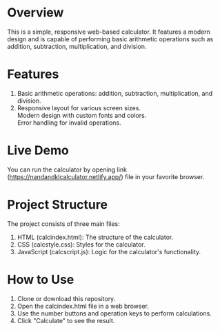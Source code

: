 # Overview
This is a simple, responsive web-based calculator. It features a modern design and is capable of performing basic arithmetic operations such as addition, subtraction, multiplication, and division.

# Features
1. Basic arithmetic operations: addition, subtraction, multiplication, and division.<br>
2. Responsive layout for various screen sizes.<br>
Modern design with custom fonts and colors.<br>
Error handling for invalid operations.<br>
# Live Demo
You can run the calculator by opening link (https://nandandklcalculator.netlify.app/) file in your favorite browser.

# Project Structure
The project consists of three main files:

1. HTML (calcindex.html): The structure of the calculator.
2. CSS (calcstyle.css): Styles for the calculator.
3. JavaScript (calcscript.js): Logic for the calculator's functionality.
# How to Use
1. Clone or download this repository.
2. Open the calcindex.html file in a web browser.
3. Use the number buttons and operation keys to perform calculations.
4. Click "Calculate" to see the result.
